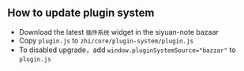 ## How to update plugin system

- Download the latest `插件系统` widget in the siyuan-note bazaar
- Copy `plugin.js` to `zhi/core/plugin-system/plugin.js`
- To disabled upgrade，add `window.pluginSystemSource="bazzar"` to `plugin.js`
